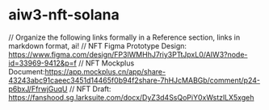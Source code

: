 # aiw3-nft-solana

// Organize the following links formally in a Reference section, links in markdown format, ai!
// NFT Figma Prototype Design: https://www.figma.com/design/FP3lWMHhJ7riy3PTtJpxL0/AIW3?node-id=33969-9412&p=f
// NFT Mockplus Document:https://app.mockplus.cn/app/share-43243abc91caeec3451d14465f0b94f2share-7hHJcMABGb/comment/p24-p6bxJ/FfrwjGuqU
// NFT Draft: https://fanshood.sg.larksuite.com/docx/DyZ3d4SsQoPiY0xWstzlLX5xgeh
